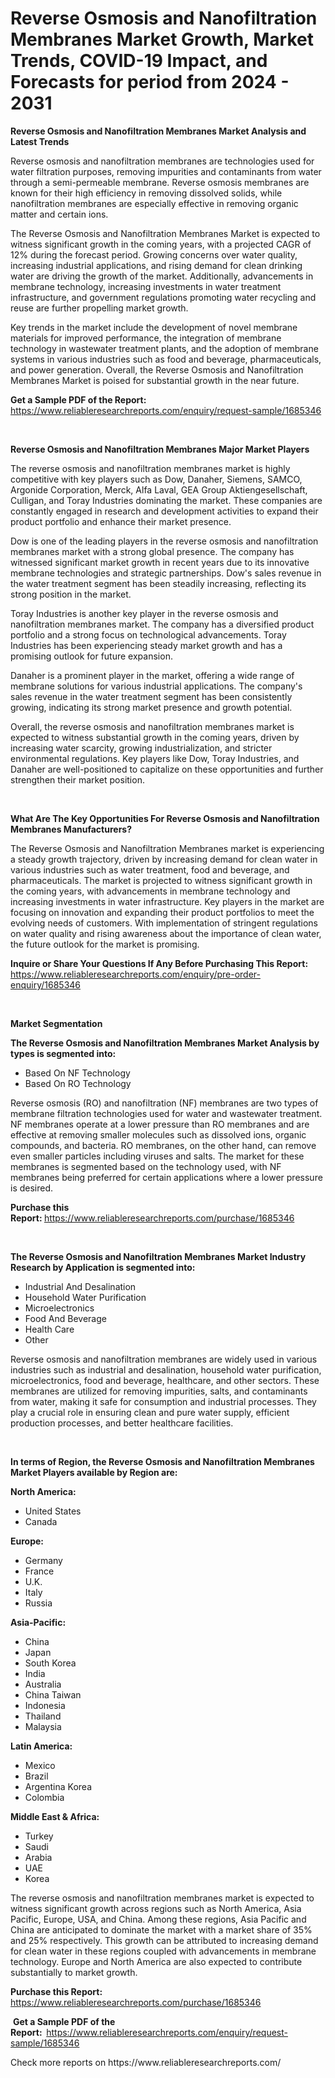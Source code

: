 <p><h1>Reverse Osmosis and Nanofiltration Membranes Market Growth, Market Trends, COVID-19 Impact, and Forecasts for period from 2024 - 2031</h1></p><p><strong>Reverse Osmosis and Nanofiltration Membranes Market Analysis and Latest Trends</strong></p>
<p><p>Reverse osmosis and nanofiltration membranes are technologies used for water filtration purposes, removing impurities and contaminants from water through a semi-permeable membrane. Reverse osmosis membranes are known for their high efficiency in removing dissolved solids, while nanofiltration membranes are especially effective in removing organic matter and certain ions.</p><p>The Reverse Osmosis and Nanofiltration Membranes Market is expected to witness significant growth in the coming years, with a projected CAGR of 12% during the forecast period. Growing concerns over water quality, increasing industrial applications, and rising demand for clean drinking water are driving the growth of the market. Additionally, advancements in membrane technology, increasing investments in water treatment infrastructure, and government regulations promoting water recycling and reuse are further propelling market growth.</p><p>Key trends in the market include the development of novel membrane materials for improved performance, the integration of membrane technology in wastewater treatment plants, and the adoption of membrane systems in various industries such as food and beverage, pharmaceuticals, and power generation. Overall, the Reverse Osmosis and Nanofiltration Membranes Market is poised for substantial growth in the near future.</p></p>
<p><strong>Get a Sample PDF of the Report:&nbsp;</strong> <a href="https://www.reliableresearchreports.com/enquiry/request-sample/1685346">https://www.reliableresearchreports.com/enquiry/request-sample/1685346</a></p>
<p>&nbsp;</p>
<p><strong>Reverse Osmosis and Nanofiltration Membranes Major Market Players</strong></p>
<p><p>The reverse osmosis and nanofiltration membranes market is highly competitive with key players such as Dow, Danaher, Siemens, SAMCO, Argonide Corporation, Merck, Alfa Laval, GEA Group Aktiengesellschaft, Culligan, and Toray Industries dominating the market. These companies are constantly engaged in research and development activities to expand their product portfolio and enhance their market presence.</p><p>Dow is one of the leading players in the reverse osmosis and nanofiltration membranes market with a strong global presence. The company has witnessed significant market growth in recent years due to its innovative membrane technologies and strategic partnerships. Dow's sales revenue in the water treatment segment has been steadily increasing, reflecting its strong position in the market.</p><p>Toray Industries is another key player in the reverse osmosis and nanofiltration membranes market. The company has a diversified product portfolio and a strong focus on technological advancements. Toray Industries has been experiencing steady market growth and has a promising outlook for future expansion.</p><p>Danaher is a prominent player in the market, offering a wide range of membrane solutions for various industrial applications. The company's sales revenue in the water treatment segment has been consistently growing, indicating its strong market presence and growth potential.</p><p>Overall, the reverse osmosis and nanofiltration membranes market is expected to witness substantial growth in the coming years, driven by increasing water scarcity, growing industrialization, and stricter environmental regulations. Key players like Dow, Toray Industries, and Danaher are well-positioned to capitalize on these opportunities and further strengthen their market position.</p></p>
<p>&nbsp;</p>
<p><strong>What Are The Key Opportunities For Reverse Osmosis and Nanofiltration Membranes Manufacturers?</strong></p>
<p><p>The Reverse Osmosis and Nanofiltration Membranes market is experiencing a steady growth trajectory, driven by increasing demand for clean water in various industries such as water treatment, food and beverage, and pharmaceuticals. The market is projected to witness significant growth in the coming years, with advancements in membrane technology and increasing investments in water infrastructure. Key players in the market are focusing on innovation and expanding their product portfolios to meet the evolving needs of customers. With implementation of stringent regulations on water quality and rising awareness about the importance of clean water, the future outlook for the market is promising.</p></p>
<p><strong>Inquire or Share Your Questions If Any Before Purchasing This Report:</strong> <a href="https://www.reliableresearchreports.com/enquiry/pre-order-enquiry/1685346">https://www.reliableresearchreports.com/enquiry/pre-order-enquiry/1685346</a></p>
<p>&nbsp;</p>
<p><strong>Market Segmentation</strong></p>
<p><strong>The Reverse Osmosis and Nanofiltration Membranes Market Analysis by types is segmented into:</strong></p>
<p><ul><li>Based On NF Technology</li><li>Based On RO Technology</li></ul></p>
<p><p>Reverse osmosis (RO) and nanofiltration (NF) membranes are two types of membrane filtration technologies used for water and wastewater treatment. NF membranes operate at a lower pressure than RO membranes and are effective at removing smaller molecules such as dissolved ions, organic compounds, and bacteria. RO membranes, on the other hand, can remove even smaller particles including viruses and salts. The market for these membranes is segmented based on the technology used, with NF membranes being preferred for certain applications where a lower pressure is desired.</p></p>
<p><strong>Purchase this Report:&nbsp;</strong><a href="https://www.reliableresearchreports.com/purchase/1685346">https://www.reliableresearchreports.com/purchase/1685346</a></p>
<p>&nbsp;</p>
<p><strong>The Reverse Osmosis and Nanofiltration Membranes Market Industry Research by Application is segmented into:</strong></p>
<p><ul><li>Industrial And Desalination</li><li>Household Water Purification</li><li>Microelectronics</li><li>Food And Beverage</li><li>Health Care</li><li>Other</li></ul></p>
<p><p>Reverse osmosis and nanofiltration membranes are widely used in various industries such as industrial and desalination, household water purification, microelectronics, food and beverage, healthcare, and other sectors. These membranes are utilized for removing impurities, salts, and contaminants from water, making it safe for consumption and industrial processes. They play a crucial role in ensuring clean and pure water supply, efficient production processes, and better healthcare facilities.</p></p>
<p>&nbsp;</p>
<p><strong>In terms of Region, the Reverse Osmosis and Nanofiltration Membranes Market Players available by Region are:</strong></p>
<p>
    <p> <strong> North America: </strong>
        <ul>
            <li>United States</li>
            <li>Canada</li>
        </ul>
        </p> 
    <p> <strong> Europe: </strong>
        <ul>
            <li>Germany</li>
            <li>France</li>
            <li>U.K.</li>
            <li>Italy</li>
            <li>Russia</li>
        </ul>
        </p> 
    <p> <strong> Asia-Pacific: </strong>
        <ul>
            <li>China</li>
            <li>Japan</li>
            <li>South Korea</li>
            <li>India</li>
            <li>Australia</li>
            <li>China Taiwan</li>
            <li>Indonesia</li>
            <li>Thailand</li>
            <li>Malaysia</li>
        </ul>
        </p> 
    <p> <strong> Latin America: </strong>
        <ul>
            <li>Mexico</li>
            <li>Brazil</li>
            <li>Argentina Korea</li>
            <li>Colombia</li>
        </ul>
        </p> 
    <p> <strong> Middle East & Africa: </strong>
        <ul>
            <li>Turkey</li>
            <li>Saudi</li>
            <li>Arabia</li>
            <li>UAE</li>
            <li>Korea</li>
        </ul>
    </p>
    </p>
<p><p>The reverse osmosis and nanofiltration membranes market is expected to witness significant growth across regions such as North America, Asia Pacific, Europe, USA, and China. Among these regions, Asia Pacific and China are anticipated to dominate the market with a market share of 35% and 25% respectively. This growth can be attributed to increasing demand for clean water in these regions coupled with advancements in membrane technology. Europe and North America are also expected to contribute substantially to market growth.</p></p>
<p><strong>Purchase this Report: </strong><a href="https://www.reliableresearchreports.com/purchase/1685346">https://www.reliableresearchreports.com/purchase/1685346</a></p>
<p>&nbsp;<strong>Get a Sample PDF of the Report:&nbsp;&nbsp;</strong><a href="https://www.reliableresearchreports.com/enquiry/request-sample/1685346">https://www.reliableresearchreports.com/enquiry/request-sample/1685346</a></p>
<p><strong></strong></p>
<p>Check more reports on https://www.reliableresearchreports.com/</p>